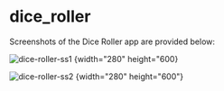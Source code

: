 # dice_roller

Screenshots of the Dice Roller app are provided below:

![dice-roller-ss1](https://raw.githubusercontent.com/ayeshakhan1/dice_roller/main/assets/74055769/8e0a7b7a-b4ba-44d6-b658-57d0a4a109d8) {width="280" height="600}

![dice-roller-ss2](https://raw.githubusercontent.com/ayeshakhan1/dice_roller/main/assets/74055769/fd842584-5702-4279-9c01-70b7c0d4558a) {width="280" height="600"}

